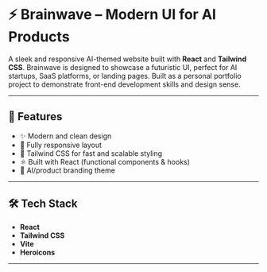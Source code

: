 # ⚡ Brainwave – Modern UI for AI Products

A sleek and responsive AI-themed website built with **React** and **Tailwind CSS**. Brainwave is designed to showcase a futuristic UI, perfect for AI startups, SaaS platforms, or landing pages. Built as a personal portfolio project to demonstrate front-end development skills and design sense.

---

## 🚀 Features

- ✨ Modern and clean design
- 📱 Fully responsive layout
- 🎨 Tailwind CSS for fast and scalable styling
- ⚛️ Built with React (functional components & hooks)
- 🧠 AI/product branding theme

---

## 🛠 Tech Stack

- **React**
- **Tailwind CSS**
- **Vite**
- **Heroicons**

---

